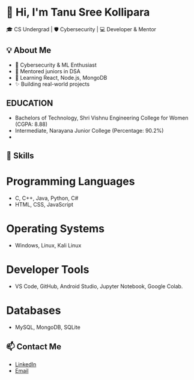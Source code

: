 # 👋 Hi, I'm Tanu Sree Kollipara

🎓 CS Undergrad | 🛡️ Cybersecurity | 💻 Developer & Mentor

## 💡 About Me
- 🔐 Cybersecurity & ML Enthusiast  
- 🧠 Mentored juniors in DSA  
- 🌱 Learning React, Node.js, MongoDB  
- ✨ Building real-world projects

## EDUCATION
  - Bachelors of Technology, Shri Vishnu Engineering College for Women (CGPA: 8.88)    	      	
  - Intermediate, Narayana Junior College (Percentage: 90.2%)
  - 
## 🔧 Skills
# Programming Languages
  - C, C++, Java, Python, C#
  - HTML, CSS, JavaScript
    
# Operating Systems
  - Windows, Linux, Kali Linux
  
# Developer Tools
  - VS Code, GitHub, Android Studio, Jupyter Notebook, Google Colab.

# Databases
  - MySQL, MongoDB, SQLite

## 📫 Contact Me
- [LinkedIn](https://www.linkedin.com/in/kollipara-tanu-sree-473b84256/)
- [Email](mailto:tanusreekollipara@gmail.com)

